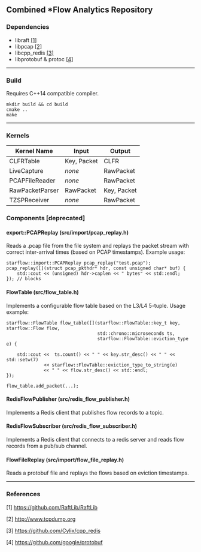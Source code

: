 
## Combined *Flow Analytics Repository

### Dependencies

* libraft [[1]](https://github.com/RaftLib/RaftLib)
* libpcap [[2]](http://www.tcpdump.org)
* libcpp_redis [[3]](https://github.com/Cylix/cpp_redis)
* libprotobuf & protoc [[4]](https://github.com/google/protobuf)

---
### Build

Requires C++14 compatible compiler.

    mkdir build && cd build
    cmake ..
    make

---
### Kernels

|Kernel Name         |Input                                 |Output                                |
|--------------------|--------------------------------------|--------------------------------------|
|CLFRTable           |Key, Packet                           |CLFR                                  |
|LiveCapture         |*none*                                |RawPacket                             |
|PCAPFileReader      |*none*                                |RawPacket                             |
|RawPacketParser     |RawPacket                             |Key, Packet                           |
|TZSPReceiver        |*none*                                |RawPacket                             |



### Components  [deprecated]

#### export::PCAPReplay (src/import/pcap_replay.h)

Reads a .pcap file from the file system and replays the packet stream with correct inter-arrival 
times (based on PCAP timestamps). Example usage:

	starflow::import::PCAPReplay pcap_replay("test.pcap");
	pcap_replay([](struct pcap_pkthdr* hdr, const unsigned char* buf) {
		std::cout << (unsigned) hdr->caplen << " bytes" << std::endl;
	}); // blocks

#### FlowTable (src/flow_table.h)

Implements a configurable flow table based on the L3/L4 5-tuple. Usage example:

	starflow::FlowTable flow_table([](starflow::FlowTable::key_t key, starflow::Flow flow,
									  std::chrono::microseconds ts,
									  starflow::FlowTable::eviction_type e) {

		std::cout <<  ts.count() << " " << key.str_desc() << " " << std::setw(7)
				  << starflow::FlowTable::eviction_type_to_string(e)
				  << " " << flow.str_desc() << std::endl;
	});
	
	flow_table.add_packet(...);
	
	
#### RedisFlowPublisher (src/redis_flow_publisher.h)

Implements a Redis client that publishes flow records to a topic.

#### RedisFlowSubscriber (src/redis_flow_subscriber.h)

Implements a Redis client that connects to a redis server and reads flow records from a pub/sub channel.

#### FlowFileReplay (src/import/flow_file_replay.h)

Reads a protobuf file and replays the flows based on eviction timestamps.

---

### References

[1] https://github.com/RaftLib/RaftLib

[2] http://www.tcpdump.org

[3] https://github.com/Cylix/cpp_redis

[4] https://github.com/google/protobuf
